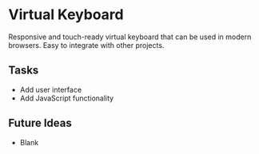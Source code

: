# Virtual Keyboard
Responsive and touch-ready virtual keyboard that can be used in modern browsers. Easy to integrate with other projects.

## Tasks
- Add user interface
- Add JavaScript functionality

## Future Ideas
- Blank
